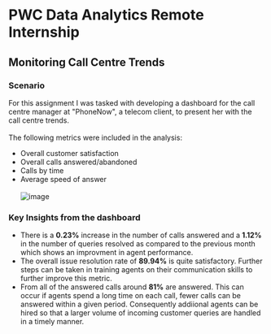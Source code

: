 # PWC Data Analytics Remote Internship
## Monitoring Call Centre Trends
### Scenario
For this assignment I was tasked with developing a dashboard for the call centre manager at "PhoneNow", a telecom client, to present her with the call centre trends.<br> <br>
The following metrics were included in the analysis: <br>
* Overall customer satisfaction <br>
* Overall calls answered/abandoned <br>
* Calls by time <br>
* Average speed of answer <br> <br>
![image](https://github.com/user-attachments/assets/9354c21f-3793-4c52-85cb-f5031deb993d)

### Key Insights from the dashboard
* There is a **0.23%** increase in the number of calls answered and a **1.12%** in the number of queries resolved as compared to the previous month which shows an improvment in agent performance.
* The overall issue resolution rate of **89.94%** is quite satisfactory. Further steps can be taken in training agents on their communication skills to further improve this metric.
* From all of the answered calls around **81%** are answered. This can occur if agents spend a long time on each call, fewer calls can be answered within a given period. Consequently addiional agents can be hired so that a larger volume of incoming customer queries are handled in a timely manner.

